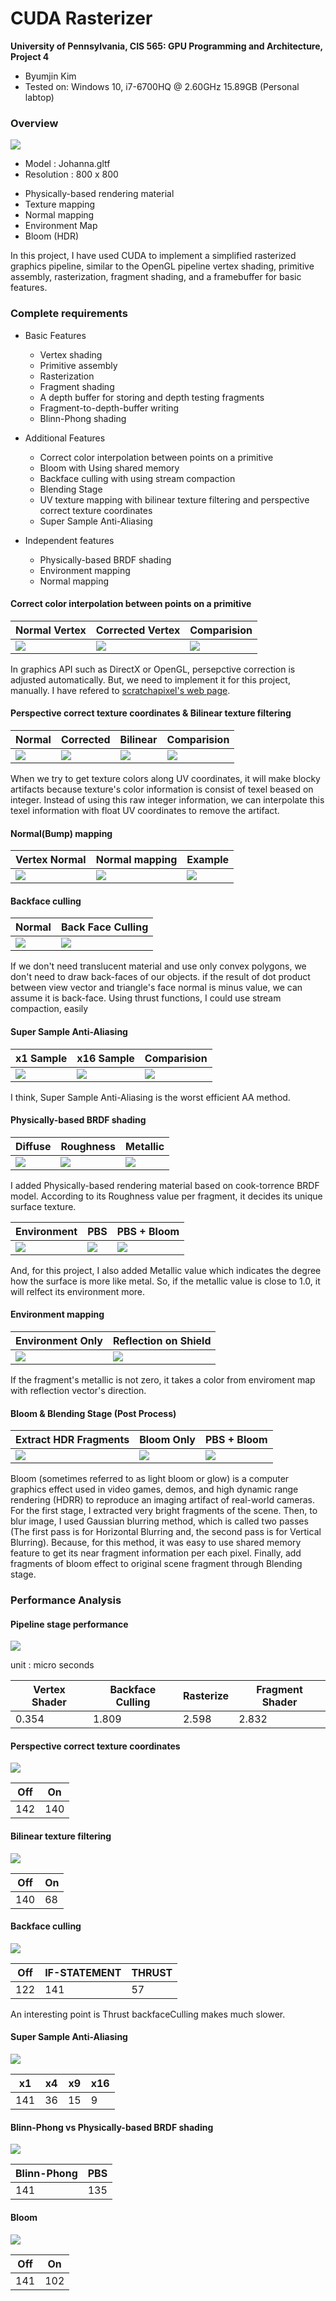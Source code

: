 CUDA Rasterizer
===============

**University of Pennsylvania, CIS 565: GPU Programming and Architecture, Project 4**

* Byumjin Kim
* Tested on: Windows 10, i7-6700HQ @ 2.60GHz 15.89GB (Personal labtop)


### Overview

![](img/cover.gif)

- Model : Johanna.gltf
- Resolution : 800 x 800
* Physically-based rendering material
* Texture mapping
* Normal mapping
* Environment Map
* Bloom (HDR)

In this project, I have used CUDA to implement a simplified rasterized graphics pipeline, similar to the OpenGL pipeline vertex shading, primitive assembly, rasterization, fragment shading, and a framebuffer for basic features.


### Complete requirements

- Basic Features
	- Vertex shading
	- Primitive assembly
	- Rasterization
	- Fragment shading
	- A depth buffer for storing and depth testing fragments
	- Fragment-to-depth-buffer writing
	- Blinn-Phong shading

- Additional Features
	- Correct color interpolation between points on a primitive
	- Bloom with Using shared memory
	- Backface culling with using stream compaction
	- Blending Stage	
	- UV texture mapping with bilinear texture filtering and perspective correct texture coordinates	
	- Super Sample Anti-Aliasing

- Independent features
	- Physically-based BRDF shading
	- Environment mapping
	- Normal mapping


#### Correct color interpolation between points on a primitive

| Normal Vertex | Corrected Vertex | Comparision |
| ----------- | ----------- | ----------- |
| ![](img/Vertex.png) | ![](img/CorrectVertex.png) | ![](img/VertexColor.gif) |

In graphics API such as DirectX or OpenGL, persepctive correction is adjusted automatically.
But, we need to implement it for this project, manually. I have refered to [scratchapixel's web page](http://www.scratchapixel.com/lessons/3d-basic-rendering/rasterization-practical-implementation/perspective-correct-interpolation-vertex-attributes).




#### Perspective correct texture coordinates & Bilinear texture filtering

| Normal | Corrected | Bilinear | Comparision |
| ----------- | ----------- | ----------- | ----------- |
| ![](img/Checker.png) | ![](img/Correction.png) | ![](img/Bilinear.png) | ![](img/ERROR.gif) |

When we try to get texture colors along UV coordinates, it will make blocky artifacts because texture's color information is consist of texel beased on integer.
Instead of using this raw integer information, we can interpolate this texel information with float UV coordinates to remove the artifact.




#### Normal(Bump) mapping

| Vertex Normal | Normal mapping | Example |
| ----------- | ----------- | ----------- |
| ![](img/FlatNormal.png) | ![](img/Normal.png) | ![](img/duck.png) |




#### Backface culling

| Normal | Back Face Culling |
| ----------- | ----------- | 
| ![](img/BackFace.png) | ![](img/BackfaceCulling.png) |

If we don't need translucent material and use only convex polygons, we don't need to draw back-faces of our objects.
if the result of dot product between view vector and triangle's face normal is minus value, we can assume it is back-face.
Using thrust functions, I could use stream compaction, easily




#### Super Sample Anti-Aliasing

|  x1 Sample | x16 Sample | Comparision |
| ----------- | ----------- | ----------- | 
| ![](img/x1.png) | ![](img/x16.png) | ![](img/SSAA.gif) |

I think, Super Sample Anti-Aliasing is the worst efficient AA method. 




#### Physically-based BRDF shading


|  Diffuse |  Roughness | Metallic |
| ----------- | ----------- | ----------- | 
| ![](img/phong_static.png) | ![](img/Roughness.png) | ![](img/Metallic.png)  |

I added Physically-based rendering material based on cook-torrence BRDF model.
According to its Roughness value per fragment, it decides its unique surface texture.


|  Environment |  PBS | PBS + Bloom |
| ----------- | ----------- | ----------- | 
| ![](img/Env.png) | ![](img/PBS_static.png) | ![](img/Bloom_static.png)  |

And, for this project, I also added Metallic value which indicates the degree how the surface is more like metal.
So, if the metallic value is close to 1.0, it will relfect its environment more.




#### Environment mapping

|  Environment Only |  Reflection on Shield |
| ----------- | ----------- |
| ![](img/Env.gif) | ![](img/sheild.gif) |

If the fragment's metallic is not zero, it takes a color from enviroment map with reflection vector's direction.




#### Bloom & Blending Stage (Post Process)

|  Extract HDR Fragments | Bloom Only | PBS + Bloom |
| ----------- | ----------- | ----------- | 
| ![](img/hdr.gif) | ![](img/bloomonly.gif) | ![](img/final.gif) |

Bloom (sometimes referred to as light bloom or glow) is a computer graphics effect used in video games, demos, and high dynamic range rendering (HDRR) to reproduce an imaging artifact of real-world cameras.
For the first stage, I extracted very bright fragments of the scene. Then, to blur image, I used Gaussian blurring method, which is called two passes (The first pass is for Horizontal Blurring and, the second pass is for Vertical Blurring). Because, for this method, it was easy to use shared memory feature to get its near fragment information per each pixel.
Finally, add fragments of bloom effect to original scene fragment through Blending stage.



### Performance Analysis




#### Pipeline stage performance


![](img/Pipeline.png)

unit : micro seconds

|  Vertex Shader | Backface Culling | Rasterize | Fragment Shader |
| ----------- | ----------- | ----------- | ----------- |
| 0.354  | 1.809 | 2.598 | 2.832 |




#### Perspective correct texture coordinates

![](img/Perspective.png)

|  Off |  On |
| ----------- | ----------- |
| 142 | 140 |




#### Bilinear texture filtering

![](img/Bilinear_Performance.png)

|  Off |  On |
| ----------- | ----------- |
| 140 | 68 |




#### Backface culling

![](img/BACK_Performance.png)

| Off | IF-STATEMENT | THRUST |
| ----------- | ----------- | ----------- |
| 122 | 141 | 57 |

An interesting point is Thrust backfaceCulling makes much slower.




#### Super Sample Anti-Aliasing

![](img/SSAA_Performance.png)

| x1 | x4 | x9 | x16 |
| ----------- | ----------- | ----------- | ----------- |
| 141 | 36 | 15 | 9 |




#### Blinn-Phong vs Physically-based BRDF shading

![](img/Shading_Performance.png)

|  Blinn-Phong |  PBS |
| ----------- | ----------- |
| 141 | 135 |




#### Bloom

![](img/Bloom_Performance.png)

|  Off |  On |
| ----------- | ----------- |
| 141 | 102 |